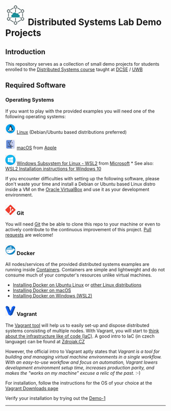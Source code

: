 # ![DS Logo](images/icon-64-ds.png) Distributed Systems Lab Demo Projects

## Introduction

This repository serves as a collection of small demo projects for students enrolled to the [Distributed Systems course](https://portal.zcu.cz/StagPortletsJSR168/CleanUrl?urlid=prohlizeni-predmet-sylabus&predmetZkrPrac=KIV&predmetZkrPred=DS&predmetRok=2021&predmetSemestr=ZS&plang=en) taught at [DCSE](http://www.kiv.zcu.cz/en/education/index.html) / [UWB](https://www.zcu.cz/en/index.html)

## Required Software

### Operating Systems
If you want to play with the provided examples you will need one of the following operating systems:

![Linux](images/icon-32-linux.png) [Linux](https://linux.org/pages/download/) (Debian/Ubuntu based distributions preferred)

![macOS](images/icon-32-macos.png) [macOS](https://en.wikipedia.org/wiki/MacOS) from [Apple](https://www.apple.com/)

![Win](images/icon-32-win.png) [Windows Subsystem for Linux - WSL2](https://docs.microsoft.com/en-us/windows/wsl/about) from [Microsoft](https://www.microsoft.com/)
    * See also: [WSL2 Installation instructions for Windows 10](https://docs.microsoft.com/en-us/windows/wsl/install-win10)

If you encounter difficulties with setting up the following software, please don't waste your time and install a Debian or Ubuntu based Linux distro inside a VM on the [Oracle VirtualBox](https://www.virtualbox.org/wiki/Downloads) and use it as your development environment.

### ![Git](images/icon-32-git.png) Git

You will need [Git](https://git-scm.com/downloads) the be able to clone this repo to your machine or even to actively contribute to the continuous improvement of this project. [Pull requests](https://docs.github.com/en/github/collaborating-with-pull-requests/proposing-changes-to-your-work-with-pull-requests/about-pull-requests) are welcome!

### ![Docker](images/icon-32-docker.png) Docker

All nodes/services of the provided distributed systems examples are running inside [Containers](https://www.docker.com/resources/what-container). Containers are simple and lightweight and do not consume much of your computer's resources unlike virtual machines.

* [Installing Docker on Ubuntu Linux](https://docs.docker.com/engine/install/ubuntu/) or [other Linux distributions](https://docs.docker.com/engine/install/#server)
* [Installing Docker on macOS](https://docs.docker.com/desktop/mac/install/)
* [Installing Docker on Windows (WSL2)](https://docs.docker.com/desktop/windows/install/)

### ![Vagrant](images/icon-32-vagrant.png) Vagrant

The [Vagrant tool](https://www.vagrantup.com/intro) will help us to easily set-up and dispose distributed systems consisting of multiple nodes. With Vagrant, you will start to [think about the infrastructure like of code (IaC)](https://www.redhat.com/en/topics/automation/what-is-infrastructure-as-code-iac). A good intro to IaC (in czech language) can be found at [Zdrojak.CZ](https://zdrojak.cz/clanky/infrastructure-as-code-lehky-uvod/)

However, the official intro to Vagrant aptly states that *Vagrant is a tool for building and managing virtual machine environments in a single workflow. With an easy-to-use workflow and focus on automation, Vagrant lowers development environment setup time, increases production parity, and makes the "works on my machine" excuse a relic of the past.* :-)

For installation, follow the instructions for the OS of your choice at the [Vagrant Downloads page](https://www.vagrantup.com/downloads)

Verify your installation by trying out the [Demo-1](demo-1)

---
